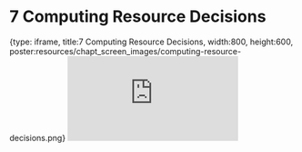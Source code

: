 # 7 Computing Resource Decisions
 
{type: iframe, title:7 Computing Resource Decisions, width:800, height:600, poster:resources/chapt_screen_images/computing-resource-decisions.png}
![](https://jhudatascience.org/Computing_for_Cancer_Informatics//no_toc/computing-resource-decisions.html)
 

 
